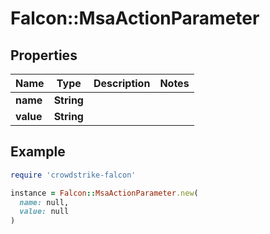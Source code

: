 # Falcon::MsaActionParameter

## Properties

| Name | Type | Description | Notes |
| ---- | ---- | ----------- | ----- |
| **name** | **String** |  |  |
| **value** | **String** |  |  |

## Example

```ruby
require 'crowdstrike-falcon'

instance = Falcon::MsaActionParameter.new(
  name: null,
  value: null
)
```

